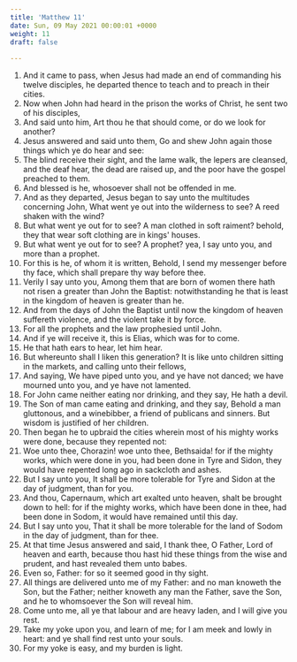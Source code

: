 ```yaml
---
title: 'Matthew 11'
date: Sun, 09 May 2021 00:00:01 +0000
weight: 11
draft: false
  
---
```


1. And it came to pass, when Jesus had made an end of commanding his twelve disciples, he departed thence to teach and to preach in their cities.
2. Now when John had heard in the prison the works of Christ, he sent two of his disciples,
3. And said unto him, Art thou he that should come, or do we look for another?
4. Jesus answered and said unto them, Go and shew John again those things which ye do hear and see:
5. The blind receive their sight, and the lame walk, the lepers are cleansed, and the deaf hear, the dead are raised up, and the poor have the gospel preached to them.
6. And blessed is he, whosoever shall not be offended in me.
7. And as they departed, Jesus began to say unto the multitudes concerning John, What went ye out into the wilderness to see? A reed shaken with the wind?
8. But what went ye out for to see? A man clothed in soft raiment? behold, they that wear soft clothing are in kings' houses.
9. But what went ye out for to see? A prophet? yea, I say unto you, and more than a prophet.
10. For this is he, of whom it is written, Behold, I send my messenger before thy face, which shall prepare thy way before thee.
11. Verily I say unto you, Among them that are born of women there hath not risen a greater than John the Baptist: notwithstanding he that is least in the kingdom of heaven is greater than he.
12. And from the days of John the Baptist until now the kingdom of heaven suffereth violence, and the violent take it by force.
13. For all the prophets and the law prophesied until John.
14. And if ye will receive it, this is Elias, which was for to come.
15. He that hath ears to hear, let him hear.
16. But whereunto shall I liken this generation? It is like unto children sitting in the markets, and calling unto their fellows,
17. And saying, We have piped unto you, and ye have not danced; we have mourned unto you, and ye have not lamented.
18. For John came neither eating nor drinking, and they say, He hath a devil.
19. The Son of man came eating and drinking, and they say, Behold a man gluttonous, and a winebibber, a friend of publicans and sinners. But wisdom is justified of her children.
20. Then began he to upbraid the cities wherein most of his mighty works were done, because they repented not:
21. Woe unto thee, Chorazin! woe unto thee, Bethsaida! for if the mighty works, which were done in you, had been done in Tyre and Sidon, they would have repented long ago in sackcloth and ashes.
22. But I say unto you, It shall be more tolerable for Tyre and Sidon at the day of judgment, than for you.
23. And thou, Capernaum, which art exalted unto heaven, shalt be brought down to hell: for if the mighty works, which have been done in thee, had been done in Sodom, it would have remained until this day.
24. But I say unto you, That it shall be more tolerable for the land of Sodom in the day of judgment, than for thee.
25. At that time Jesus answered and said, I thank thee, O Father, Lord of heaven and earth, because thou hast hid these things from the wise and prudent, and hast revealed them unto babes.
26. Even so, Father: for so it seemed good in thy sight.
27. All things are delivered unto me of my Father: and no man knoweth the Son, but the Father; neither knoweth any man the Father, save the Son, and he to whomsoever the Son will reveal him.
28. Come unto me, all ye that labour and are heavy laden, and I will give you rest.
29. Take my yoke upon you, and learn of me; for I am meek and lowly in heart: and ye shall find rest unto your souls.
30. For my yoke is easy, and my burden is light.
